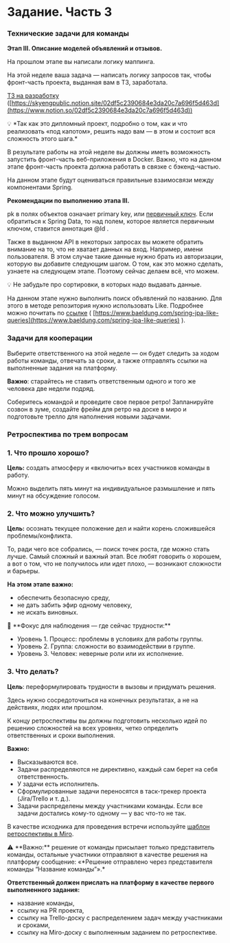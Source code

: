 # Задание. Часть 3

### Технические задачи для команды

**Этап III. Описание моделей объявлений и отзывов.**

На прошлом этапе вы написали логику маппинга.

На этой неделе ваша задача — написать логику запросов так, чтобы фронт-часть проекта, выданная вам в ТЗ, заработала.

[ТЗ на разработку](https://www.notion.so/02df5c2390684e3da20c7a696f5d463d) ([https://skyengpublic.notion.site/02df5c2390684e3da20c7a696f5d463d](https://www.notion.so/02df5c2390684e3da20c7a696f5d463d))

<aside>
💡 *Так как это дипломный проект, подробно о том, как и что реализовать «под капотом», решить надо вам — в этом и состоит вся сложность этого шага.*

</aside>

В результате работы на этой неделе вы должны иметь возможность запустить фронт-часть веб-приложения в Docker. Важно, что на данном этапе  фронт-часть проекта должна работать в связке с бэкенд-частью.

На данном этапе будут оцениваться правильные взаимосвязи между компонентами Spring.

**Рекомендации по выполнению этапа III.**

pk в полях объектов означает primary key, или [первичный ключ](https://ru.wikipedia.org/wiki/%D0%9F%D0%B5%D1%80%D0%B2%D0%B8%D1%87%D0%BD%D1%8B%D0%B9_%D0%BA%D0%BB%D1%8E%D1%87). Если обратиться к Spring Data, то над полем, которое является первичным ключом, ставится аннотация @Id .

Также в выданном API в некоторых запросах вы можете обратить внимание на то, что не хватает данных на вход. Например, имени пользователя. В этом случае такие данные нужно брать из авторизации, которую вы добавите следующим шагом. О том, как это можно сделать, узнаете на следующем этапе. Поэтому сейчас делаем всё, что можем.

<aside>
💡 Не забудьте про сортировки, в которых надо выдавать данные.

</aside>

На данном этапе нужно выполнить поиск объявлений по названию. Для этого в методе репозитория нужно использовать Like. Подробнее можно почитать по [ссылке](https://www.baeldung.com/spring-jpa-like-queries) ( [https://www.baeldung.com/spring-jpa-like-queries](https://www.baeldung.com/spring-jpa-like-queries) ).

### Задачи для кооперации

Выберите ответственного на этой неделе — он будет следить за ходом работы команды, отвечать за сроки, а также отправлять ссылки на выполненные задания на платформу.

**Важно**: старайтесь не ставить ответственным одного и того же человека две недели подряд.

Соберитесь командой и проведите свое первое ретро! Запланируйте созвон в зуме, создайте фрейм для ретро на доске в миро и подготовьте трелло для наполнения новыми задачами.

### Ретроспектива по трем вопросам

### **1. Что прошло хорошо?**

**Цель:** создать атмосферу и «включить» всех участников команды в работу.

Можно выделить пять минут на индивидуальное размышление и пять минут на обсуждение голосом.

### **2. Что можно улучшить?**

**Цель:** осознать текущее положение дел и найти корень сложившейся проблемы/конфликта.

То, ради чего все собрались, — поиск точек роста, где можно стать лучше. Самый сложный и важный этап. Все любят говорить о хорошем, а вот о том, что не получилось или идет плохо, — возникают сложности и барьеры.

**На этом этапе важно:**

- обеспечить безопасную среду,
- не дать забить эфир одному человеку,
- не искать виновных.

<aside>
📌 **Фокус для наблюдения — где сейчас трудности:**

- Уровень 1. Процесс: проблемы в условиях для работы группы.
- Уровень 2. Группа: сложности во взаимодействии в группе.
- Уровень 3. Человек: неверные роли или их исполнение.
</aside>

### **3. Что делать?**

**Цель**: переформулировать трудности в вызовы и придумать решения.

Здесь нужно сосредоточиться на конечных результатах, а не на действиях, людях или прошлом.

К концу ретроспективы вы должны подготовить несколько идей по решению сложностей на всех уровнях, четко определить ответственных и сроки выполнения.

**Важно:**

- Высказываются все.
- Задачи распределяются не директивно, каждый сам берет на себя ответственность.
- У задачи есть исполнитель.
- Сформулированные задачи переносятся в таск-трекер проекта (Jira/Trello и т. д.).
- Задачи распределены между участниками команды. Если все задачи достались кому-то одному — у вас что-то не так.

В качестве исходника для проведения встречи используйте [шаблон ретроспективы в Miro](https://miro.com/app/board/uXjVOoSKAec=/).

<aside>
⚠️ **Важно:** решение от команды присылает только представитель команды, остальные участники отправляют в качестве решения на платформу сообщение: «*Решение отправлено через представителя команды “Название команды”».*

</aside>

**Ответственный должен прислать на платформу в качестве первого выполненного задания:**

- название команды,
- ссылку на PR проекта,
- ссылку на Trello-доску с распределением задач между участниками и сроками,
- ссылку на Miro-доску с выполненным заданием по ретроспективе.